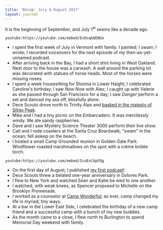 ```yaml
---
title: 'Recap: July & August 2017'
layout: journal
---
```


It is the beginning of September, and July 1<sup>st</sup> seems like a decade ago.

`youtube:https://youtube.com/embed/EvDsqkQENUo`

- I spent the first week of July in Vermont with family. I painted; I swam; I wrote; I recorded voiceovers for the next episode of my then-as-yet-unnamed podcast.
- After arriving back in the Bay, I had a short stint living in West Oakland. Next door to the house was a carwash. A wall around the parking lot was decorated with statues of horse heads. Most of the horses were missing noses.
- I spent a week housesitting for Shonna in Lower Haight; I celebrated Caroline's birthday; I saw _Now Now_ with Alex; I caught up with Valerie as she passed through San Francisco for a day; I saw _Danger_ perform a set and danced my ass off, blissfully alone.
- Dece Scouts drove north to Trinity Alps and [basked in the majesty of Siligo Peak](https://decescouts.com/trips/four-lakes-loop).
- Mike and I had a tiny picnic on the Embarcadero. It was mercilessly windy. We ate sandy raspberries.
- Dave and I saw Mystery Science Theater 3000 perform their live show.
- Cait and I rode coasters at the Santa Cruz Boardwalk; "swam" in the ocean; fell asleep on the beach.
- I hosted a small Camp Grounded reunion in Golden Gate Park. Windflower roasted marshmallows on the spot with a crème brûlée torch.

`youtube:https://youtube.com/embed/IcoEvC4pFQg`

- On the first day of August, I published [my first podcast](/an-irrevocable-condition)!
- Dece Scouts threw a belated one-year anniversary in Dolores Park.
- I flew to New York and watched Sean and Katie be wed to one another.
- I watched, with weak knees, as Spencer proposed to Michelle on the Brooklyn Promenade.
- I worked as a counselor at [Camp Wonderful](www.campwonderful.com); as ever, camp changed my life in myriad, tiny ways.
- At a bar in the Lower East Side, I celebrated the birthday of a new camp friend and a successful camp with a bunch of my new buddies.
- As the month came to a close, I flew north to Burlington to spend Memorial Day weekend with family.
